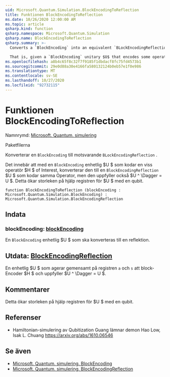 ```yaml
---
uid: Microsoft.Quantum.Simulation.BlockEncodingToReflection
title: Funktionen BlockEncodingToReflection
ms.date: 10/26/2020 12:00:00 AM
ms.topic: article
qsharp.kind: function
qsharp.namespace: Microsoft.Quantum.Simulation
qsharp.name: BlockEncodingToReflection
qsharp.summary: >-
  Converts a `BlockEncoding` into an equivalent `BLockEncodingReflection`.

  That is, given a `BlockEncoding` unitary $U$ that encodes some operator $H$ of interest, converts it into a `BlockEncodingReflection` $U'$ that encodes the same operator, but also satisfies $U'^\dagger = U'$. This increases the size of the auxiliary register of $U$ by one qubit.
ms.openlocfilehash: a8b4c65f8c32f7f9185f1dbdacf8fc75fd4573b1
ms.sourcegitcommit: 29e0d88a30e4166fa580132124b0eb57e1f0e986
ms.translationtype: MT
ms.contentlocale: sv-SE
ms.lasthandoff: 10/27/2020
ms.locfileid: "92732115"
---
```

# <a name="blockencodingtoreflection-function"></a>Funktionen BlockEncodingToReflection

Namnrymd: [Microsoft. Quantum. simulering](xref:Microsoft.Quantum.Simulation)

Paketfilerna [](https://nuget.org/packages/)


Konverterar en `BlockEncoding` till motsvarande `BLockEncodingReflection` .

Det innebär att med en `BlockEncoding` enhetlig $U $ som kodar en viss operatör $H $ of Interest, konverterar den till en `BlockEncodingReflection` $U $ som kodar samma Operator, men den uppfyller också $U ^ \Dagger = U $.
Detta ökar storleken på hjälp registren för $U $ med en qubit.

```qsharp
function BlockEncodingToReflection (blockEncoding : Microsoft.Quantum.Simulation.BlockEncoding) : Microsoft.Quantum.Simulation.BlockEncodingReflection
```


## <a name="input"></a>Indata

### <a name="blockencoding--blockencoding"></a>blockEncoding: [blockEncoding](xref:Microsoft.Quantum.Simulation.BlockEncoding)

En `BlockEncoding` enhetlig $U $ som ska konverteras till en reflektion.



## <a name="output--blockencodingreflection"></a>Utdata: [BlockEncodingReflection](xref:Microsoft.Quantum.Simulation.BlockEncodingReflection)

En enhetlig $U $ som agerar gemensamt på registren `a` och `s` att block-Encoder $H $ och uppfyller $U ^ \Dagger = U $.

## <a name="remarks"></a>Kommentarer

Detta ökar storleken på hjälp registren för $U $ med en qubit.

## <a name="references"></a>Referenser

- Hamiltonian-simulering av Qubitization Guang lämnar demon Hao Low, Isak L. Chuang https://arxiv.org/abs/1610.06546

## <a name="see-also"></a>Se även

- [Microsoft. Quantum. simulering. BlockEncoding](xref:Microsoft.Quantum.Simulation.BlockEncoding)
- [Microsoft. Quantum. simulering. BlockEncodingReflection](xref:Microsoft.Quantum.Simulation.BlockEncodingReflection)